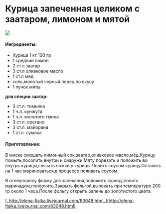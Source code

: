 ﻿---
image: https://s-media-cache-ak0.pinimg.com/564x/b1/d8/95/b1d895c0dc7202e9955c7f6fca6a3229.jpg
---
# Курица запеченная целиком с заатаром, лимоном и мятой

![](https://s-media-cache-ak0.pinimg.com/564x/b1/d8/95/b1d895c0dc7202e9955c7f6fca6a3229.jpg)

#### Ингредиенты:

* Курица 1 кг 100 гр
* 1 средний лимон
* 2 ст.л заатар
* 3 ст.л оливковое масло
* 1 ст.л мёд
* соль,молотый черный перец по вкусу
* 1 пучок мяты

**для специи заатар:**

* 3 ст.л. тимьяна
* 1 ч.л. кунжута
* 1 ч.л. молотого тмина
* 3 ст.л. орегано
* 3 ст.л. майорана
* 1 ст.л. сумаха

#### Приготовление:

В миске смешать лимонный сок,заатар,оливковое масло,мёд.Курицу помыть,посолить внутри и снаружи.Мяту порезать и положить во внутрь курицы,связать ножки у курицы.Полить соусом курицу.Оставить на 1 час мариноваться,в процессе поливать соусом.

В огнеупорноу форму для запекания,положить курицу,полить маринадом,поперчить.Закрыть фольгой,выпекать при температуре 200 гр около 1 часа.После фольгу открыть,запечь до золотистого цвета.

[_http://elena-fialka.livejournal.com/83048.html_](http://elena-fialka.livejournal.com/83048.html)

